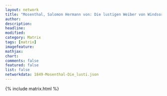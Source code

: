 ```yaml
---
layout: network
title: "Mosenthal, Salomon Hermann von: Die lustigen Weiber von Windsor (1849)"
author:
description:
headline:
modified:
category: Matrix
tags: [matrix]
imagefeature: 
mathjax: 
chart: 
comments: false
featured: false
list: false
networkdata: 1849-Mosenthal-Die_lusti.json
---
```

{% include matrix.html %}
